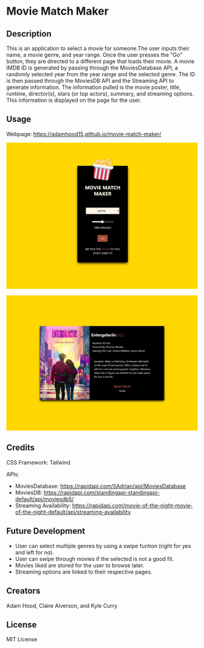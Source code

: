 # Movie Match Maker

## Description

This is an application to select a movie for someone.The user inputs their name, a movie genre, and year range. Once the user presses the "Go" button, they are directed to a different page that loads their movie. A movie IMDB ID is generated by passing through the MoviesDatabase API, a randomly selected year from the year range and the selected genre. The ID is then passed through the MoviesDB API and the Streaming API to generate information. The information pulled is the movie poster, title, runtime, director(s), stars (or top actors), summary, and streaming options. This information is displayed on the page for the user.

## Usage

Webpage: https://adamhood15.github.io/movie-match-maker/

![Start Page Screenshot](assets/images/screenshot_1.JPG)

![Final Page Screenshot](assets/images/screenshot_2.jpeg)

## Credits

CSS Framework: Tailwind 

APIs:
- MoviesDatabase: https://rapidapi.com/SAdrian/api/MoviesDatabase 
- MoviesDB: https://rapidapi.com/standingapi-standingapi-default/api/moviesdb5/ 
- Streaming Availability: https://rapidapi.com/movie-of-the-night-movie-of-the-night-default/api/streaming-availability 

## Future Development

- User can select multiple genres by using a swipe funtion (right for yes and left for no).
- User can swipe through movies if the selected is not a good fit.
- Movies liked are stored for the user to browse later.
- Streaming options are linked to their respective pages.

## Creators

Adam Hood, Claire Alverson, and Kyle Curry

## License

MIT License

